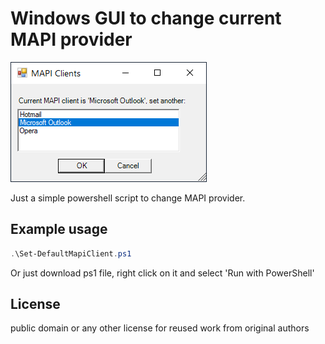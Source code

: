 # Windows GUI to change current MAPI provider
![](example.png)

Just a simple powershell script to change MAPI provider.

## Example usage
```powershell
.\Set-DefaultMapiClient.ps1
```

Or just download ps1 file, right click on it and select 'Run with PowerShell'

## License
public domain  or any other license for reused work from original authors
